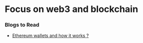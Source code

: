 # Focus on web3 and blockchain 

### Blogs to Read

- [ Ethereum wallets and how it works ? ](https://ethereum.org/en/wallets/)
